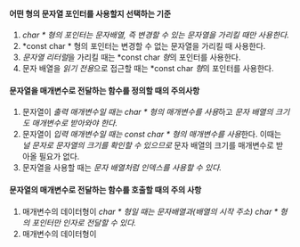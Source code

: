 
#### 어떤 형의 문자열 포인터를 사용할지 선택하는 기준 ####
1. *char * 형의 포인터는 문자배열, 즉 변경할 수 있는 문자열을 가리킬 때만 사용한다.*
2. *const char * 형의 포인터는 변경할 수 없는 문자열을 가리킬 때 사용한다.
3. *문자열 리터럴*을 가리킬 때는 *const char *형*의 포인터를 사용한다.
4. 문자 배열을 *읽기 전용*으로 접근할 때는 *const char *형*의 포인터를 사용한다.

#### 문자열을 매개변수로 전달하는 함수를 정의할 때의 주의사항
1. 문자열이 *출력 매개변수일 때는 char * 형의 매개변수를 사용*하고 *문자 배열의 크기도 매개변수로 받아와야 한다.*
2. 문자열이 *입력 매개변수일 때는 const char * 형의 매개변수를 사용*한다. 이때는 *널 문자로 문자열의 크기를 확인할 수 있으므로* 문자 배열의 크기를 매개변수로 받아올 필요가 없다.
3. 문자열을 사용할 때는 *문자 배열처럼 인덱스를 사용할 수 있다.*

#### 문자열의 매개변수로 전달하는 함수를 호출할 때의 주의 사항 ####
1. 매개변수의 데이터형이 *char * 형일 때는 문자배열과(배열의 시작 주소) char * 형의 포인터만 인자로 전달할 수 있다.*
2. 매개변수의 데이터형이